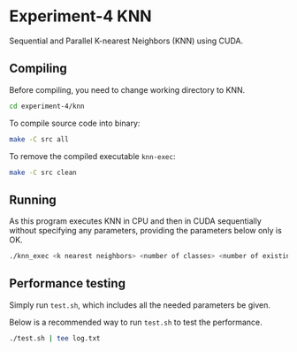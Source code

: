 # Experiment-4 KNN

Sequential and Parallel K-nearest Neighbors (KNN) using CUDA.

## Compiling

Before compiling, you need to change working directory to KNN.
```bash
cd experiment-4/knn
```

To compile source code into binary:
```bash
make -C src all
```

To remove the compiled executable `knn-exec`:
```bash
make -C src clean 
```
## Running

As this program executes KNN in CPU and then in CUDA sequentially without specifying any parameters, providing the parameters below only is OK.

```bash
./knn_exec <k nearest neighbors> <number of classes> <number of existing samples> <number of new samples>
```

## Performance testing

Simply run `test.sh`, which includes all the needed parameters be given.

Below is a recommended way to run `test.sh` to test the performance.

```bash
./test.sh | tee log.txt
```

<!-- knnCPU.cpp里面有两种方法，一种是寻找最近邻时是参考小根堆实现，另一种直接k次循环，每次遍历距离数组，找到k个最小的，若要实现可选择性注释一个函数 -->